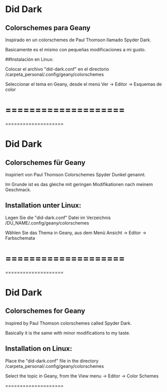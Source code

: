 # Did Dark
## Colorschemes para Geany

Inspirado en un colorschemes de Paul Thomson llamado Spyder Dark.

Basicamente es el mismo con pequeñas modificaciones a mi gusto.

##Instalación en Linux:

Colocar el archivo "did-dark.conf" en el directorio /carpeta_personal/.config/geany/colorschemes

Seleccionar el tema en Geany, desde el menú Ver -> Editor -> Esquemas de color

====================
====================
====================

# Did Dark
## Colorschemes für Geany

Inspiriert von Paul Thomson Colorschemes Spyder Dunkel genannt.

Im Grunde ist es das gleiche mit geringen Modifikationen nach meinem Geschmack.

## Installation unter Linux:

Legen Sie die "did-dark.conf" Datei im Verzeichnis /DU_NAME/.config/geany/colorschemes

Wählen Sie das Thema in Geany, aus dem Menü Ansicht -> Editor -> Farbschemata

====================
====================
====================

# Did Dark
## Colorschemes for Geany

Inspired by Paul Thomson colorschemes called Spyder Dark.

Basically it is the same with minor modifications to my taste.

## Installation on Linux:

Place the "did-dark.conf" file in the directory /carpeta_personal/.config/geany/colorschemes

Select the topic in Geany, from the View menu -> Editor -> Color Schemes

====================


